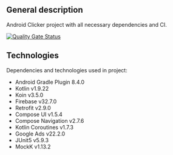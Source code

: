 ## General description
Android Clicker project with all necessary dependencies and CI.

[![Quality Gate Status](https://sonarcloud.io/api/project_badges/measure?project=jj-jakub_ClickerProject&metric=alert_status)](https://sonarcloud.io/summary/new_code?id=jj-jakub_ClickerProject)

## Technologies
Dependencies and technologies used in project:
- Android Gradle Plugin 8.4.0
- Kotlin v1.9.22
- Koin v3.5.0
- Firebase v32.7.0
- Retrofit v2.9.0
- Compose UI v1.5.4
- Compose Navigation v2.7.6
- Kotlin Coroutines v1.7.3
- Google Ads v22.2.0
- JUnit5 v5.9.3
- MockK v1.13.2
